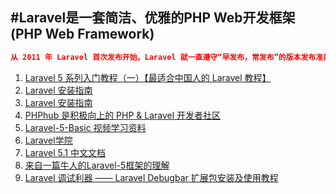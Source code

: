 #Laravel是一套简洁、优雅的PHP Web开发框架(PHP Web Framework)
---

```json
从 2011 年 Laravel 首次发布开始，Laravel 就一直遵守“早发布，常发布”的版本发布准则，这也是开源界常通常的做法。随着 Laravel 成为一个最流行 的 PHP 发框架，我们必须考虑大型企业和关键应用上对安全和版本稳定性的需求
```

1. [Laravel 5 系列入门教程（一）【最适合中国人的 Laravel 教程】](https://lvwenhan.com/laravel/432.html)
2. [Laravel 安装指南](http://laravel-china.org/docs/5.0)
3. [Laravel 安装指南](http://www.golaravel.com/laravel/docs/5.0/)
4. [PHPhub 是积极向上的 PHP & Laravel 开发者社区](https://phphub.org/)
5. [Laravel-5-Basic 视频学习资料](https://laravist.com/series/laravel-5-basic)
7. [Laravel学院](http://laravelacademy.org/)
8. [Laravel 5.1 中文文档](http://laravelacademy.org/laravel-docs-5_1)
9. [来自一篇牛人的Laravel-5框架的理解](https://www.insp.top/article/learn-laravel-letsbegin)
10. [Laravel 调试利器 —— Laravel Debugbar 扩展包安装及使用教程](http://laravelacademy.org/post/2774.html)
